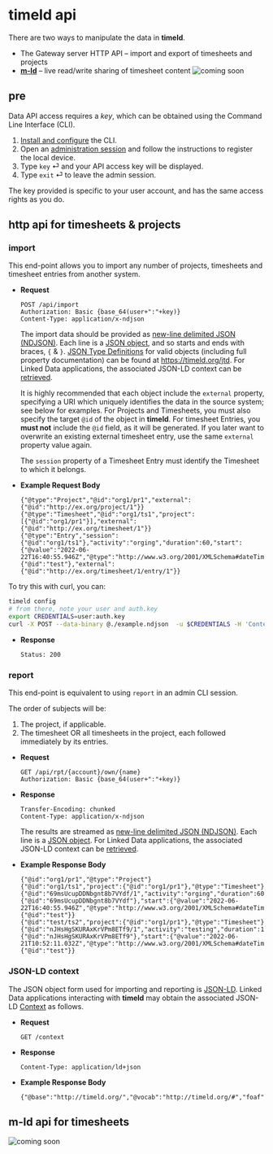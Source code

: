 # timeld api

There are two ways to manipulate the data in **timeld**.

- The Gateway server HTTP API – import and export of timesheets and projects
- [**m-ld**](https://m-ld.org/) – live read/write sharing of timesheet content ![coming soon](https://img.shields.io/badge/-coming%20soon-red)

## pre

Data API access requires a _key_, which can be obtained using the Command Line Interface (CLI).

1. [Install and configure](https://www.npmjs.com/package/timeld-cli#install) the CLI.
2. Open an [administration session](https://www.npmjs.com/package/timeld-cli#admin) and follow the instructions to register the local device.
3. Type `key` ⏎ and your API access key will be displayed.
4. Type `exit` ⏎ to leave the admin session.

The key provided is specific to your user account, and has the same access rights as you do.

## http api for timesheets & projects

### import

This end-point allows you to import any number of projects, timesheets and timesheet entries from another system.

- **Request**
  ```
  POST /api/import
  Authorization: Basic {base_64(user+":"+key)}
  Content-Type: application/x-ndjson
  ```
  The import data should be provided as [new-line delimited JSON (NDJSON)](http://ndjson.org/). Each line is a [JSON object](https://datatracker.ietf.org/doc/html/rfc8259#section-4), and so starts and ends with braces, `{` & `}`. [JSON Type Definitions](https://jsontypedef.com/) for valid objects (including full property documentation) can be found at https://timeld.org/jtd. For Linked Data applications, the associated JSON-LD context can be [retrieved](#json-ld-context).

  It is highly recommended that each object include the `external` property, specifying a URI which uniquely identifies the data in the source system; see below for examples. For Projects and Timesheets, you must also specify the target `@id` of the object in **timeld**. For timesheet Entries, you **must not** include the `@id` field, as it will be generated. If you later want to overwrite an existing external timesheet entry, use the same `external` property value again.

  The `session` property of a Timesheet Entry must identify the Timesheet to which it belongs.

  
- **Example Request Body**
  ```ndjson
  {"@type":"Project","@id":"org1/pr1","external":{"@id":"http://ex.org/project/1"}}
  {"@type":"Timesheet","@id":"org1/ts1","project":[{"@id":"org1/pr1"}],"external":{"@id":"http://ex.org/timesheet/1"}}
  {"@type":"Entry","session":{"@id":"org1/ts1"},"activity":"orging","duration":60,"start":{"@value":"2022-06-22T16:40:55.946Z","@type":"http://www.w3.org/2001/XMLSchema#dateTime"},"vf:provider":{"@id":"test"},"external":{"@id":"http://ex.org/timesheet/1/entry/1"}}
  ```

To try this with curl, you can:
```sh
timeld config
# from there, note your user and auth.key 
export CREDENTIALS=user:auth.key
curl -X POST --data-binary @./example.ndjson  -u $CREDENTIALS -H 'Content-Type: appon/x-ndjson' https://timeld.org/api/import
```

- **Response**
  ```
  Status: 200
  ```

### report

This end-point is equivalent to using `report` in an admin CLI session.

The order of subjects will be:

1. The project, if applicable.
2. The timesheet OR all timesheets in the project, each followed immediately by its entries.

- **Request**
  ```
  GET /api/rpt/{account}/own/{name}
  Authorization: Basic {base_64(user+":"+key)}
  ```
- **Response**
  ```
  Transfer-Encoding: chunked
  Content-Type: application/x-ndjson
  ```
  The results are streamed as [new-line delimited JSON (NDJSON)](http://ndjson.org/). Each line is a [JSON object](https://datatracker.ietf.org/doc/html/rfc8259#section-4). For Linked Data applications, the associated JSON-LD context can be [retrieved](#json-ld-context).

  
- **Example Response Body**
  ```ndjson
  {"@id":"org1/pr1","@type":"Project"}
  {"@id":"org1/ts1","project":{"@id":"org1/pr1"},"@type":"Timesheet"}
  {"@id":"69msUcupDDNbgnt8b7VYdf/1","activity":"orging","duration":60,"session":{"@id":"69msUcupDDNbgnt8b7VYdf"},"start":{"@value":"2022-06-22T16:40:55.946Z","@type":"http://www.w3.org/2001/XMLSchema#dateTime"},"@type":"Entry","vf:provider":{"@id":"test"}}
  {"@id":"test/ts2","project":{"@id":"org1/pr1"},"@type":"Timesheet"}
  {"@id":"nJHsHgSKURAxKrVPm8ETf9/1","activity":"testing","duration":120,"session":{"@id":"nJHsHgSKURAxKrVPm8ETf9"},"start":{"@value":"2022-06-21T10:52:11.032Z","@type":"http://www.w3.org/2001/XMLSchema#dateTime"},"@type":"Entry","vf:provider":{"@id":"test"}}
  ```
  
### JSON-LD context

The JSON object form used for importing and reporting is [JSON-LD](https://json-ld.org/). Linked Data applications interacting with **timeld** may obtain the associated JSON-LD [Context](https://www.w3.org/TR/json-ld/#the-context) as follows.

- **Request**
  ```
  GET /context
  ```

- **Response**
  ```
  Content-Type: application/ld+json
  ```

- **Example Response Body**
  ```
  {"@base":"http://timeld.org/","@vocab":"http://timeld.org/#","foaf":"http://xmlns.com/foaf/0.1/","vf":"https://w3id.org/valueflows#"}
  ```

## m-ld api for timesheets

![coming soon](https://img.shields.io/badge/-coming%20soon-red)
